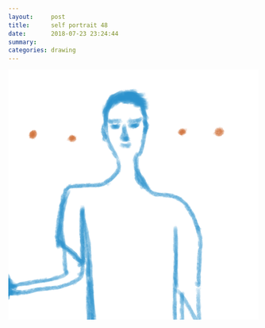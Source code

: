 ```yaml
---
layout:     post
title:      self portrait 48
date:       2018-07-23 23:24:44
summary:    
categories: drawing
---
```

![self portrait 48](/images/diary/self-portrait-48.png ".")
